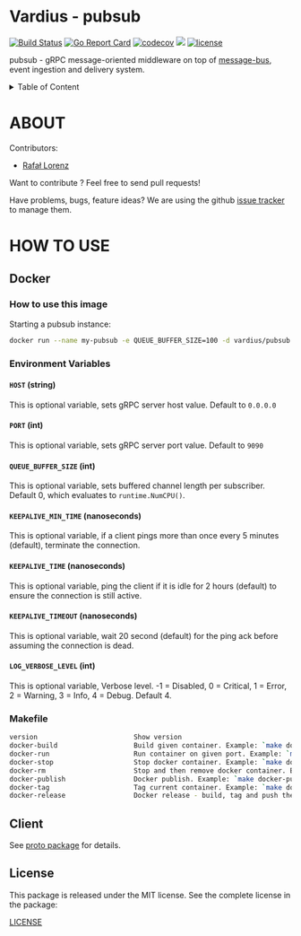 # Vardius - pubsub

[![Build Status](https://travis-ci.org/vardius/pubsub.svg?branch=master)](https://travis-ci.org/vardius/pubsub)
[![Go Report Card](https://goreportcard.com/badge/github.com/vardius/pubsub)](https://goreportcard.com/report/github.com/vardius/pubsub)
[![codecov](https://codecov.io/gh/vardius/pubsub/branch/master/graph/badge.svg)](https://codecov.io/gh/vardius/pubsub)
[![](https://godoc.org/github.com/vardius/pubsub?status.svg)](http://godoc.org/github.com/vardius/pubsub)
[![license](https://img.shields.io/github/license/mashape/apistatus.svg)](https://github.com/vardius/pubsub/blob/master/LICENSE.md)

pubsub - gRPC message-oriented middleware on top of [message-bus](https://github.com/vardius/message-bus), event ingestion and delivery system.

<details>
  <summary>Table of Content</summary>

<!-- toc -->
- [About](#about)
- [How to use](#how-to-use)
  - [Docker](#docker)
    - [How to use this image](#how-to-use-this-image)
    - [Environment Variables](#environment-variables)
    - [Makefile](#makefile)
  - [Client](https://github.com/vardius/pubsub/tree/master/proto#client)
    - [Use in your Go project](https://github.com/vardius/pubsub/tree/master/proto#use-in-your-go-project)
      - [Publish](https://github.com/vardius/pubsub/tree/master/proto#publish)
      - [Subscribe](https://github.com/vardius/pubsub/tree/master/proto#subscribe)
  - [Protocol Buffers](https://github.com/vardius/pubsub/tree/master/proto#protocol-buffers)
  - [Generating client and server code](https://github.com/vardius/pubsub/tree/master/proto#generating-client-and-server-code)
<!-- tocstop -->
</details>

# ABOUT

Contributors:

- [Rafał Lorenz](http://rafallorenz.com)

Want to contribute ? Feel free to send pull requests!

Have problems, bugs, feature ideas?
We are using the github [issue tracker](https://github.com/vardius/pubsub/issues) to manage them.

# HOW TO USE

## Docker

### How to use this image

Starting a pubsub instance:

```bash
docker run --name my-pubsub -e QUEUE_BUFFER_SIZE=100 -d vardius/pubsub:tag
```

### Environment Variables

#### `HOST` (string)

This is optional variable, sets gRPC server host value. Default to `0.0.0.0`

#### `PORT` (int)

This is optional variable, sets gRPC server port value. Default to `9090`

#### `QUEUE_BUFFER_SIZE` (int)

This is optional variable, sets buffered channel length per subscriber. Default 0, which evaluates to `runtime.NumCPU()`.

#### `KEEPALIVE_MIN_TIME` (nanoseconds)

This is optional variable, if a client pings more than once every 5 minutes (default), terminate the connection.

#### `KEEPALIVE_TIME` (nanoseconds)

This is optional variable, ping the client if it is idle for 2 hours (default) to ensure the connection is still active.

#### `KEEPALIVE_TIMEOUT` (nanoseconds)

This is optional variable, wait 20 second (default) for the ping ack before assuming the connection is dead.

#### `LOG_VERBOSE_LEVEL` (int)

This is optional variable, Verbose level. -1 = Disabled, 0 = Critical, 1 = Error, 2 = Warning, 3 = Info, 4 = Debug. Default 4.

### Makefile

```sh
version                        Show version
docker-build                   Build given container. Example: `make docker-build`
docker-run                     Run container on given port. Example: `make docker-run PORT=3000`
docker-stop                    Stop docker container. Example: `make docker-stop`
docker-rm                      Stop and then remove docker container. Example: `make docker-rm`
docker-publish                 Docker publish. Example: `make docker-publish REGISTRY=https://your-registry.com`
docker-tag                     Tag current container. Example: `make docker-tag REGISTRY=https://your-registry.com`
docker-release                 Docker release - build, tag and push the container. Example: `make docker-release REGISTRY=https://your-registry.com`
```

## Client

See [proto package](https://github.com/vardius/pubsub/blob/master/proto) for details.

## License

This package is released under the MIT license. See the complete license in the package:

[LICENSE](LICENSE.md)
